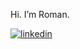 Hi. I’m Roman.

[![linkedin][linkedin-image]][linkedin-link]

[linkedin-link]: https://www.linkedin.com/in/roman-zhuravel-80202a76/
[linkedin-image]: https://img.shields.io/badge/-LinkedIn-0e76a8?style=flat-square&logo=Linkedin&logoColor=white

